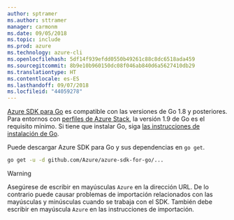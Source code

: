 ```yaml
---
author: sptramer
ms.author: sttramer
manager: carmonm
ms.date: 09/05/2018
ms.topic: include
ms.prod: azure
ms.technology: azure-cli
ms.openlocfilehash: 5df14f939efdd0550b49261c88c8dc6518ada459
ms.sourcegitcommit: 8b9e10b960150dc08f046ab840d6a5627410db29
ms.translationtype: HT
ms.contentlocale: es-ES
ms.lasthandoff: 09/07/2018
ms.locfileid: "44059278"
---
```

[Azure SDK para Go](https://github.com/Azure/azure-sdk-for-go) es compatible con las versiones de Go 1.8 y posteriores. Para entornos con [perfiles de Azure Stack](/azure/azure-stack/user/azure-stack-version-profiles-go), la versión 1.9 de Go es el requisito mínimo.
Si tiene que instalar Go, siga [las instrucciones de instalación de Go](https://golang.org/doc/install).

Puede descargar Azure SDK para Go y sus dependencias en `go get`.

```bash
go get -u -d github.com/Azure/azure-sdk-for-go/...
```

> [!WARNING]
> Asegúrese de escribir en mayúsculas `Azure` en la dirección URL. De lo contrario puede causar problemas de importación relacionados con las mayúsculas y minúsculas cuando se trabaja con el SDK. También debe escribir en mayúscula `Azure` en las instrucciones de importación.

